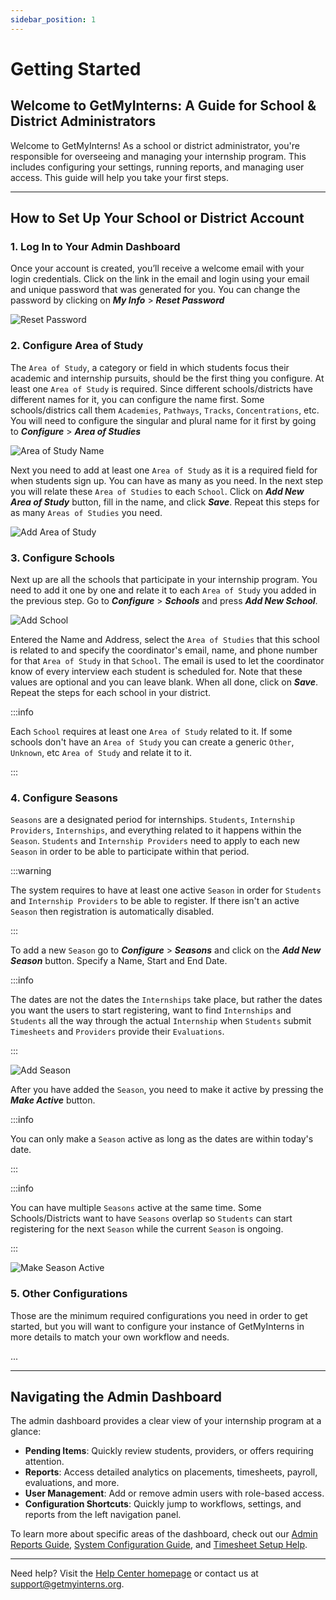 ```yaml
---
sidebar_position: 1
---
```


# Getting Started

## Welcome to GetMyInterns: A Guide for School & District Administrators

Welcome to GetMyInterns! As a school or district administrator, you're responsible for overseeing and managing your internship program. This includes configuring your settings, running reports, and managing user access. This guide will help you take your first steps.

---

## How to Set Up Your School or District Account

### 1. Log In to Your Admin Dashboard
Once your account is created, you’ll receive a welcome email with your login credentials. Click on the link in the email and login using your email and unique password that was generated for you.
You can change the password by clicking on ***My Info*** > ***Reset Password***

![Reset Password](images/password-reset.png)

### 2. Configure Area of Study
The `Area of Study`, a category or field in which students focus their academic and internship pursuits, should be the first thing you configure. At least one `Area of Study` is required. Since different schools/districts have different names for it, you can configure the name first. Some schools/districs call them `Academies`, `Pathways`, `Tracks`, `Concentrations`, etc. You will need to configure the singular and plural name for it first by going to ***Configure*** > ***Area of Studies***

![Area of Study Name](images/area-of-study-name.png)

Next you need to add at least one `Area of Study` as it is a required field for when students sign up. You can have as many as you need. In the next step you will relate these `Area of Studies` to each `School`. Click on ***Add New Area of Study*** button, fill in the name, and click ***Save***. Repeat this steps for as many `Areas of Studies` you need.

![Add Area of Study](images/add-area-of-study.png)

### 3. Configure Schools
Next up are all the schools that participate in your internship program. You need to add it one by one and relate it to each `Area of Study` you added in the previous step. Go to ***Configure*** > ***Schools*** and press ***Add New School***.

![Add School](images/add-school.png)

Entered the Name and Address, select the `Area of Studies` that this school is related to and specify the coordinator's email, name, and phone number for that `Area of Study` in that `School`. The email is used to let the coordinator know of every interview each student is scheduled for. Note that these values are optional and you can leave blank. When all done, click on ***Save***. Repeat the steps for each school in your district.

:::info

Each `School` requires at least one `Area of Study` related to it. If some schools don't have an `Area of Study` you can create a generic `Other`, `Unknown`, etc `Area of Study` and relate it to it.

:::

### 4. Configure Seasons

`Seasons` are a designated period for internships. `Students`, `Internship Providers`, `Internships`, and everything related to it happens within the `Season`. `Students` and `Internship Providers` need to apply to each new `Season` in order to be able to participate within that period. 

:::warning

The system requires to have at least one active `Season` in order for `Students` and `Internship Providers` to be able to register. If there isn't an active `Season` then registration is automatically disabled.

:::

To add a new `Season` go to ***Configure*** > ***Seasons*** and click on the ***Add New Season*** button. Specify a Name, Start and End Date.

:::info

The dates are not the dates the `Internships` take place, but rather the dates you want the users to start registering, want to find `Internships` and `Students` all the way through the actual `Internship` when `Students` submit `Timesheets` and `Providers` provide their `Evaluations`.

:::

![Add Season](images/add-season.png)

After you have added the `Season`, you need to make it active by pressing the ***Make Active*** button.

:::info

You can only make a `Season` active as long as the dates are within today's date.

:::

:::info

You can have multiple `Seasons` active at the same time. Some Schools/Districts want to have `Seasons` overlap so `Students` can start registering for the next `Season` while the current `Season` is ongoing.

:::

![Make Season Active](images/make-season-active.png)

### 5. Other Configurations

Those are the minimum required configurations you need in order to get started, but you will want to configure your instance of GetMyInterns in more details to match your own workflow and needs.

...

---

## Navigating the Admin Dashboard

The admin dashboard provides a clear view of your internship program at a glance:

- **Pending Items**: Quickly review students, providers, or offers requiring attention.
- **Reports**: Access detailed analytics on placements, timesheets, payroll, evaluations, and more.
- **User Management**: Add or remove admin users with role-based access.
- **Configuration Shortcuts**: Quickly jump to workflows, settings, and reports from the left navigation panel.

To learn more about specific areas of the dashboard, check out our [Admin Reports Guide](#), [System Configuration Guide](#), and [Timesheet Setup Help](#).

---

Need help? Visit the [Help Center homepage](https://help.getmyinterns.org) or contact us at [support@getmyinterns.org](mailto:support@getmyinterns.org).